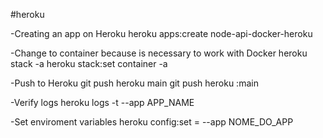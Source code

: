 
#heroku

-Creating an app on Heroku
heroku apps:create node-api-docker-heroku 

-Change to container because is necessary to work with Docker
heroku stack -a <nome-app>
heroku stack:set container -a <nome-app>

-Push to Heroku
git push heroku main
git push heroku <branch>:main

-Verify logs
heroku logs -t --app APP_NAME

-Set enviroment variables
heroku config:set <VARIABLE>=<value> --app NOME_DO_APP
